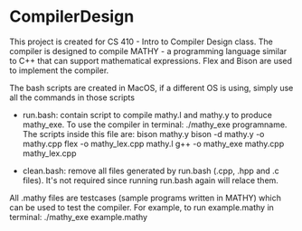 # CompilerDesign
This project is created for CS 410 - Intro to Compiler Design class. The compiler is designed to compile MATHY - a programming language similar to C++ that can support mathematical expressions. Flex and Bison are used to implement the compiler.

The bash scripts are created in MacOS, if a different OS is using, simply use all the commands in those scripts
- run.bash: contain script to compile mathy.l and mathy.y to produce mathy_exe. To use the compiler in terminal: ./mathy_exe programname. The scripts inside this file are:
      bison mathy.y
      bison -d mathy.y -o mathy.cpp
      flex -o mathy_lex.cpp mathy.l
      g++ -o mathy_exe mathy.cpp mathy_lex.cpp
      
- clean.bash: remove all files generated by run.bash (.cpp, .hpp and .c files). It's not required since running run.bash again will relace them.

All .mathy files are testcases (sample programs written in MATHY) which can be used to test the compiler. For example, to run example.mathy in terminal: ./mathy_exe example.mathy
